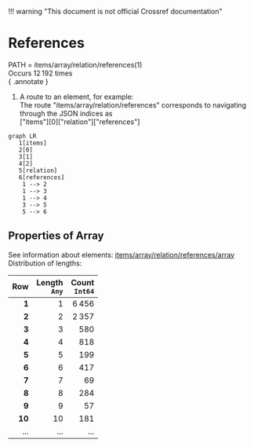 !!! warning "This document is not official Crossref documentation"
# References
PATH = items/array/relation/references(1)  
Occurs 12 192 times  
{ .annotate }

1. A route to an element, for example:  
   The route "items/array/relation/references" corresponds to navigating through the JSON indices as  
   ["items"][0]["relation"]["references"]  

```mermaid
graph LR
   1[items]
   2[0]
   3[1]
   4[2]
   5[relation]
   6[references]
    1 --> 2
    1 --> 3
    1 --> 4
    3 --> 5
    5 --> 6
```


## Properties of Array
See information about elements: [items/array/relation/references/array](array/index.md)  
Distribution of lengths:  

| **Row** | **Length**<br>`Any` | **Count**<br>`Int64` |
|--------:|--------------------:|---------------------:|
| **1**   | 1                   | 6 456                |
| **2**   | 2                   | 2 357                |
| **3**   | 3                   | 580                  |
| **4**   | 4                   | 818                  |
| **5**   | 5                   | 199                  |
| **6**   | 6                   | 417                  |
| **7**   | 7                   | 69                   |
| **8**   | 8                   | 284                  |
| **9**   | 9                   | 57                   |
| **10**  | 10                  | 181                  |
| ... | ... | ... |

